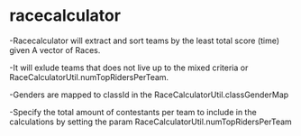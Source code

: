 # racecalculator

-Racecalculator will extract and sort teams by the least total score (time)
 given A vector of Races.

-It will exlude teams that does not live up to the mixed criteria or RaceCalculatorUtil.numTopRidersPerTeam.

-Genders are mapped to classId in the RaceCalculatorUtil.classGenderMap

-Specify the total amount of contestants per team to include in the calculations by setting the param 
 RaceCalculatorUtil.numTopRidersPerTeam 
